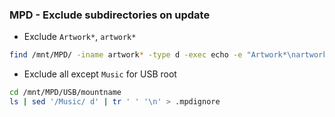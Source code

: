 ### MPD - Exclude subdirectories on update
- Exclude `Artwork*`, `artwork*`
```sh
find /mnt/MPD/ -iname artwork* -type d -exec echo -e "Artwork*\nartwork*" > {} \;
```

- Exclude all except `Music` for USB root
```sh
cd /mnt/MPD/USB/mountname
ls | sed '/Music/ d' | tr ' ' '\n' > .mpdignore
```
